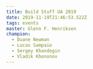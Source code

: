 ```yaml
---
title: Build Stuff UA 2019
date: 2019-11-19T21:46:53.522Z
tags: events
master: Glenn F. Henriksen
champion:
  - Duane Newman
  - Lucas Sampaio
  - Sergey Khandogin
  - Vladik Khononov
---
```


